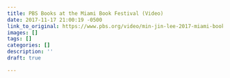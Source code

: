 ```yaml
---
title: PBS Books at the Miami Book Festival (Video)
date: 2017-11-17 21:00:19 -0500
link_to_original: https://www.pbs.org/video/min-jin-lee-2017-miami-book-fair-0pqgsk/
images: []
tags: []
categories: []
description: ''
draft: true

---
```


